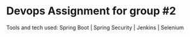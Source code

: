 # Devops Assignment for group #2

Tools and tech used:
Spring Boot | Spring Security | Jenkins | Selenium
